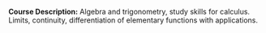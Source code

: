 **Course Description:** Algebra and trigonometry, study skills for calculus. Limits, continuity, differentiation of elementary functions with applications.